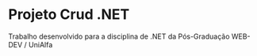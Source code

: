 # Projeto Crud .NET

Trabalho desenvolvido para a disciplina de .NET da Pós-Graduação WEB-DEV / UniAlfa 

